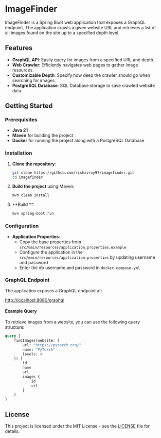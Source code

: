 # ImageFinder

ImageFinder is a Spring Boot web application that exposes a GraphQL endpoint. The application crawls a given website URL and retrieves a list of all images found on the site up to a specified depth level.

## Features

- **GraphQL API**: Easily query for images from a specified URL and depth.
- **Web Crawler**: Efficiently navigates web pages to gather image resources.
- **Customizable Depth**: Specify how deep the crawler should go when searching for images.
- **PostgreSQL Database**: SQL Database storage to save crawled website data.

## Getting Started

### Prerequisites

- **Java 21**
- **Maven** for building the project
- **Docker** for running the project along with a PostgreSQL Database

### Installation

1. **Clone the repository**:

    ```bash
    git clone https://github.com/rishavroy97/imagefinder.git
    cd imagefinder
    ```

2. **Build the project** using Maven:

    ```bash
    mvn clean install
    ```

3. **Build **:

    ```bash
    mvn spring-boot:run
    ```

### Configuration

- **Application Properties**:
  - Copy the base properties from `src/main/resources/application.properties.example`
  - Configure the application in the `src/main/resources/application.properties` by updating username and password
  - Enter the db username and password in `docker-compose.yml`

### GraphQL Endpoint

The application exposes a GraphQL endpoint at:

[http://localhost:8080/graphql](http://localhost:8080/graphql)


#### Example Query

To retrieve images from a website, you can use the following query structure:

```graphql
query {
    findImages(website: {
        url: "https://pytorch.org/"
        name: "PyTorch"
        levels: 4
    }) {
        id
        name
        url
        images {
            id
            url
        }
    }
}
```

## License
This project is licensed under the MIT License - see the [LICENSE](./LICENSE) file for details.